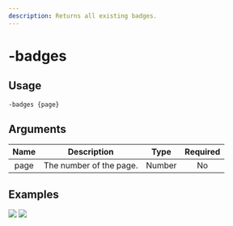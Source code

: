 ```yaml
---
description: Returns all existing badges.
---
```


# -badges

## Usage

```
-badges {page}
```

## Arguments

| Name | Description             | Type   | Required |
| :--: | :---------------------: | :----: | :------: |
| page | The number of the page. | Number | No       |

## Examples

![](https://github.com/xNickyDev/Forkman/assets/111157596/17dc874c-e6a9-443e-ac80-79c9aef42c12)
![](https://github.com/xNickyDev/Forkman/assets/111157596/c0dd48e4-bcbe-4bfc-90fe-203816e523e4)
